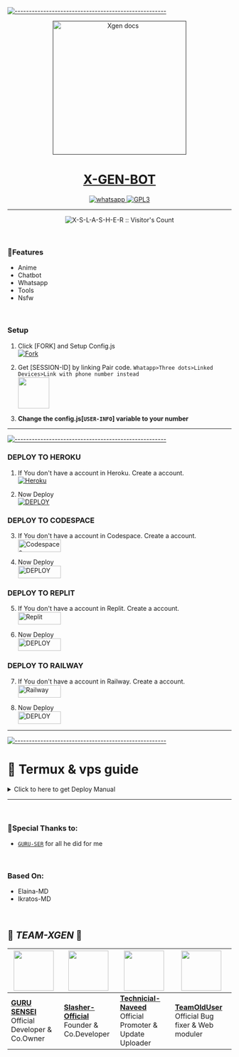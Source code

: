 [![-----------------------------------------------------](https://raw.githubusercontent.com/andreasbm/readme/master/assets/lines/colored.png)](#table-of-contents)
  <p align="center">  
  <a href="">
    <img alt="Xgen docs" height="300" src="https://i.ibb.co/jLnr3K9/20231025-195821.jpg">
    <h1 align="center">X-GEN-BOT</h1>
  </a>
</p>

<p align="center">

  <a aria-label="Join our chats" href="https://chat.whatsapp.com/Iah40dk4H2EClu9HqlCxdH" target="_blank">
    <img alt="whatsapp" src="https://img.shields.io/badge/Join Group-25D366?style=for-the-badge&logo=whatsapp&logoColor=white" />
  </a>
 
  <a aria-label="Xgen is paid" href="https://github.com/X-S-L-A-S-H-E-R/X-GEN-MD/blob/main/LICENCE" target="_blank">
    <img alt="GPL3" src="https://badges.frapsoft.com/os/gpl/gpl.png?v=103)](https://opensource.org/licenses/GPL-3.0/" target="_blank" />
  </a>
</p>

 
---

<p align="center"><img src="https://profile-counter.glitch.me/{X-S-L-A-S-H-E-R}/count.svg" alt="X-S-L-A-S-H-E-R :: Visitor's Count" /></p>



<br>

<h3 align="left"> 🔖Features</h3>
<p align="left">


- Anime
- Chatbot
- Whatsapp
- Tools
- Nsfw

<br/>

### Setup

1.  Click [FORK] and Setup Config.js
    <br>
<a href="https://github.com/X-S-L-A-S-H-E-R/X-GEN-MD/fork"><img title="Fork" src="https://img.shields.io/badge/FORK HERE-h?color=black&style=for-the-badge&logo=stackshare"></a>

2. Get [SESSION-ID] by linking Pair code. `Whatapp>Three dots>Linked Devices>Link with phone number instead`
    <br>
<a href="https://replit.com/@ahil15/X-GEN-MULTI-PAIRCODE?v=1"><img src="https://play-lh.googleusercontent.com/901aMQFFnVoX2T-YuJmTIwpPve_SUgMv_QSyzMSPtAqt_l0CyXN1DxfD6xXU0r2f9iM=w240-h480-rw" width="70" /></a>

3. **Change the config.js[`USER-INFO`] variable to your number**
--------

[![-----------------------------------------------------](https://raw.githubusercontent.com/andreasbm/readme/master/assets/lines/colored.png)](#table-of-contents)

### DEPLOY TO HEROKU 

1. If You don't have a account in Heroku. Create a account.
    <br>
<a href='https://signup.heroku.com/' target="_blank"><img alt='Heroku' src='https://img.shields.io/badge/-Create-black?style=for-the-badge&logo=heroku&logoColor=white'/></a>

2. Now Deploy
    <br>
<a href='https://xgenbot.vercel.app/deploy.html' target="_blank"><img alt='DEPLOY' src='https://img.shields.io/badge/-DEPLOY-black?style=for-the-badge&logo=heroku&logoColor=white'/></a>


### DEPLOY TO CODESPACE

3. If You don't have a account in Codespace. Create a account.
    <br>
<a href='https://github.com/login?return_to=https%3A%2F%2Fgithub.com%2Fcodespaces' target="_blank"><img alt='Codespaces' src='https://img.shields.io/badge/CREATE-h?color=black&style=for-the-badge&logo=visualstudiocode' width="96.35" height="28"/></a></p>

4. Now Deploy
    <br>
<a href='https://github.com/codespaces/new' target="_blank"><img alt='DEPLOY' src='https://img.shields.io/badge/DEPLOY -h?color=black&style=for-the-badge&logo=visualstudiocode' width="96.35" height="28"/></a></p>

### DEPLOY TO REPLIT

5. If You don't have a account in Replit. Create a account.
    <br>
<a href='https://replit.com/signup' target="_blank"><img alt='Replit' src='https://img.shields.io/badge/CREATE-h?color=black&style=for-the-badge&logo=replit' width="96.35" height="28"/></a></p>

6. Now Deploy
    <br>
<a href='https://repl.it/github/X-S-L-A-S-H-E-R/X-GEN-MD' target="_blank"><img alt='DEPLOY' src='https://img.shields.io/badge/DEPLOY -h?color=black&style=for-the-badge&logo=replit' width="96.35" height="28"/></a></p>

### DEPLOY TO RAILWAY

7. If You don't have a account in Railway. Create a account.
    <br>
<a href='https://railway.app/login' target="_blank"><img alt='Railway' src='https://img.shields.io/badge/CREATE-h?color=black&style=for-the-badge&logo=railway' width="96.35" height="28"/></a></p>

8. Now Deploy
    <br>
<a href='https://railway.app/new/' target="_blank"><img alt='DEPLOY' src='https://img.shields.io/badge/DEPLOY -h?color=black&style=for-the-badge&logo=railway' width="96.35" height="28"/></a></p>

---

[![-----------------------------------------------------](https://raw.githubusercontent.com/andreasbm/readme/master/assets/lines/colored.png)](#table-of-contents)

# 📑 Termux & vps guide

<details close>
<summary>Click to here to get Deploy Manual</summary>    
    
 ```
bash
apt update && apt full-upgrade
apt install wget curl git proot-distro
proot-distro install ubuntu
echo "proot-distro login ubuntu" > $PREFIX/bin/ubuntu
ubuntu

```

---------


[ INSTALLING REQUIRED PACKAGES ]

```
bash
ubuntu
apt update && apt full-upgrade
apt install wget curl git ffmpeg imagemagick build-essential libcairo2-dev libpango1.0-dev libjpeg-dev libgif-dev librsvg2-dev dbus-x11 ffmpeg2theora ffmpegfs ffmpegthumbnailer ffmpegthumbnailer-dbg ffmpegthumbs libavcodec-dev libavcodec-extra libavcodec-extra58 libavdevice-dev libavdevice58 libavfilter-dev libavfilter-extra libavfilter-extra7 libavformat-dev libavformat58 libavifile-0.7-bin libavifile-0.7-common libavifile-0.7c2 libavresample-dev libavresample4 libavutil-dev libavutil56 libpostproc-dev libpostproc55 graphicsmagick graphicsmagick-dbg graphicsmagick-imagemagick-compat graphicsmagick-libmagick-dev-compat groff imagemagick-6.q16hdri imagemagick-common libchart-gnuplot-perl libgraphics-magick-perl libgraphicsmagick++-q16-12 libgraphicsmagick++1-dev

```

---------


[ INSTALLING NODEJS & X-GEN-MD]

```
bash
ubuntu
curl -fsSL https://deb.nodesource.com/setup_current.x | sudo -E bash -
apt install -y nodejs gcc g++ make
git clone https://github.com/X-S-L-A-S-H-E-R/X-GEN-MD
cd X-GEN-MD
npm install
npm update

```


[![-----------------------------------------------------](https://raw.githubusercontent.com/andreasbm/readme/master/assets/lines/colored.png)](#table-of-contents)

* Download And Install Git [`Click Here`](https://git-scm.com/downloads)
* Download And Install NodeJS [`Click Here`](https://nodejs.org/en/download)
* Download And Install FFmpeg [`Click Here`](https://ffmpeg.org/download.html) (**Don't Forget Add FFmpeg to PATH enviroment variables**)
* Download And Install ImageMagick [`Click Here`](https://imagemagick.org/script/download.php)

```
bash
git clone https://github.com/X-S-L-A-S-H-E-R/X-GEN-MD
cd X-GEN-MD
npm install
npm update
```


---------

## Run ⏳

```
bash
node .
```

<br><br>

</details>

---------


<br/>

<h3 align="left">🔖Special Thanks to:</h3>
<p align="left">


- [`GURU-SER`](https://github.com/Guru322) for all he did for me 

<br>

<h3 align="left">Based On:</h3>
<p align="left">

- Elaina-MD
- Ikratos-MD

<br>

## 📕  *TEAM-XGEN*  📕

| <a href="https://github.com/Guru322"><img src="https://i.ibb.co/cydHwXK/106463398.jpg" width=90 height=90></a> | <a href="https://github.com/X-S-L-A-S-H-E-R"><img src="https://avatars.githubusercontent.com/u/138563418?v=4" width=90 height=90></a> | <a href="https://github.com/naveeddogar"><img src="https://github.com/naveeddogar.png?" width=90 height=90></a> | <a href="https://github.com/Teamolduser"><img src="https://github.com/Teamolduser.png?" width=90 height=90></a> | 
|---|---|---|---|
| **[GURU SENSEI](https://github.com/Guru322)**</br>Official Developer & Co.Owner</br> | **[Slasher-Official](https://github.com/X-S-L-A-S-H-E-R)**</br>Founder & Co.Developer</br> | **[Technicial-Naveed](https://github.com/naveeddogar)**</br> Official Promoter & Update Uploader</br> | **[TeamOldUser](https://github.com/Teamolduser)**</br> Official Bug fixer & Web moduler | 